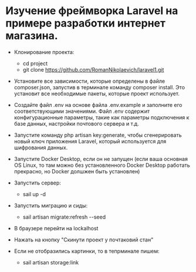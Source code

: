 # Изучение фреймворка Laravel на примере разработки интернет магазина.

* Клонирование проекта:
    - cd project
    - git clone https://github.com/RomanNikolaevich/laravel1.git

* Установите все зависимости, которые определены в файле composer.json, запустив в терминале команду composer install. Это установит все необходимые пакеты, которые проект использует.
* Создайте файл .env на основе файла .env.example и заполните его соответствующими значениями. Файл .env содержит конфигурационные параметры, такие как параметры подключения к базе данных, настройки почтового сервера и т.д.
* Запустите команду php artisan key:generate, чтобы сгенерировать новый ключ приложения Laravel, который используется для шифрования данных.
* Запустите Docker Desktop, если он не запущен (если ваша основная OS Linux, то там можно без установленного Docker Desktop работать прекрасно, но Docker долшжен быть установлен)

* Запустить сервер:
    - sail up -d
* Запустить миграцию и сиды:
    - sail artisan migrate:refresh --seed
* В браузере перейти на lockalhost
* Нажать на кнопку "Скинути проект у почтаковий стан"
* Если не отобразились картинки, то в тепрминале пишем:
    - sail artisan storage:link
 

